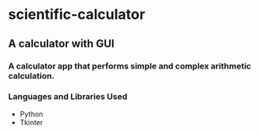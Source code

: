 # scientific-calculator
## A calculator with GUI
### A calculator app that performs simple and complex arithmetic calculation.
### Languages and Libraries Used
<ul>
  <li>Python</li>
  <li>Tkinter</li>
</ul>
